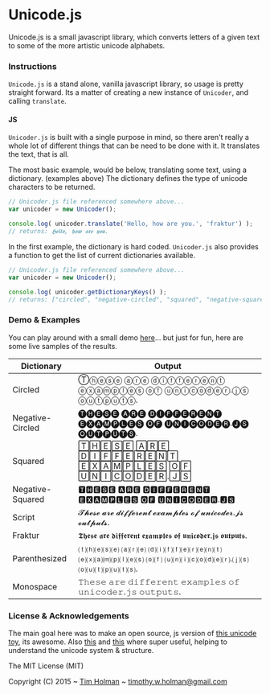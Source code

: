 # Unicode.js

Unicode.js is a small javascript library, which converts letters of a given text to some of the more artistic unicode alphabets.

### Instructions

`Unicode.js` is a stand alone, vanilla javascript library, so usage is pretty straight forward. Its a matter of creating a new instance of `Unicoder`, and calling `translate`.

#### JS

`Unicoder.js` is built with a single purpose in mind, so there aren't really a whole lot of different things that can be need to be done with it. It translates the text, that is all. 

The most basic example, would be below, translating some text, using a dictionary. (examples above) The dictionary defines the type of unicode characters to be returned.

```javascript
// Unicoder.js file referenced somewhere above...
var unicoder = new Unicoder();

console.log( unicoder.translate('Hello, how are you.', 'fraktur') );
// returns: 𝕳𝖊𝖑𝖑𝖔, 𝖍𝖔𝖜 𝖆𝖗𝖊 𝖞𝖔𝖚.
```

In the first example, the dictionary is hard coded. `Unicoder.js` also provides a function to get the list of current dictionaries available.

```javascript
// Unicoder.js file referenced somewhere above...
var unicoder = new Unicoder();

console.log( unicoder.getDictionaryKeys() );
// returns: ["circled", "negative-circled", "squared", "negative-squared", "script", "fraktur", "parenthesized", "monospace"]
```

### Demo & Examples

You can play around with a small demo [here](http://tholman.com/unicode.js)... but just for fun, here are some live samples of the results.

| Dictionary       	| Output                                                                                           	|
|------------------	|--------------------------------------------------------------------------------------------------	|
| Circled          	| Ⓣⓗⓔⓢⓔ ⓐⓡⓔ ⓓⓘⓕⓕⓔⓡⓔⓝⓣ ⓔⓧⓐⓜⓟⓛⓔⓢ ⓞⓕ ⓤⓝⓘⓒⓞⓓⓔⓡ.ⓙⓢ ⓞⓤⓣⓟⓤⓣⓢ.                                             	|
| Negative-Circled 	| 🅣🅗🅔🅢🅔 🅐🅡🅔 🅓🅘🅕🅕🅔🅡🅔🅝🅣 🅔🅧🅐🅜🅟🅛🅔🅢 🅞🅕 🅤🅝🅘🅒🅞🅓🅔🅡.🅙🅢 🅞🅤🅣🅟🅤🅣🅢. 	|
| Squared          	| 🅃🄷🄴🅂🄴 🄰🅁🄴 🄳🄸🄵🄵🄴🅁🄴🄽🅃 🄴🅇🄰🄼🄿🄻🄴🅂 🄾🄵 🅄🄽🄸🄲🄾🄳🄴🅁.🄹🅂                 	|
| Negative-Squared 	| 🆃🅷🅴🆂🅴 🅰🆁🅴 🅳🅸🅵🅵🅴🆁🅴🅽🆃 🅴🆇🅰🅼🅿🅻🅴🆂 🅾🅵 🆄🅽🅸🅲🅾🅳🅴🆁.🅹🆂                 	|
| Script           	| 𝓣𝓱𝓮𝓼𝓮 𝓪𝓻𝓮 𝓭𝓲𝓯𝓯𝓮𝓻𝓮𝓷𝓽 𝓮𝔁𝓪𝓶𝓹𝓵𝓮𝓼 𝓸𝓯 𝓾𝓷𝓲𝓬𝓸𝓭𝓮𝓻.𝓳𝓼 𝓸𝓾𝓽𝓹𝓾𝓽𝓼. 	|
| Fraktur          	| 𝕿𝖍𝖊𝖘𝖊 𝖆𝖗𝖊 𝖉𝖎𝖋𝖋𝖊𝖗𝖊𝖓𝖙 𝖊𝖝𝖆𝖒𝖕𝖑𝖊𝖘 𝖔𝖋 𝖚𝖓𝖎𝖈𝖔𝖉𝖊𝖗.𝖏𝖘 𝖔𝖚𝖙𝖕𝖚𝖙𝖘. 	|
| Parenthesized    	| ⒯⒣⒠⒮⒠ ⒜⒭⒠ ⒟⒤⒡⒡⒠⒭⒠⒩⒯ ⒠⒳⒜⒨⒫⒧⒠⒮ ⒪⒡ ⒰⒩⒤⒞⒪⒟⒠⒭.⒥⒮ ⒪⒰⒯⒫⒰⒯⒮.                                             	|
| Monospace        	| 𝚃𝚑𝚎𝚜𝚎 𝚊𝚛𝚎 𝚍𝚒𝚏𝚏𝚎𝚛𝚎𝚗𝚝 𝚎𝚡𝚊𝚖𝚙𝚕𝚎𝚜 𝚘𝚏 𝚞𝚗𝚒𝚌𝚘𝚍𝚎𝚛.𝚓𝚜 𝚘𝚞𝚝𝚙𝚞𝚝𝚜. 	|


### License & Acknowledgements
The main goal here was to make an open source, js version of [this unicode toy](http://www.panix.com/~eli/unicode/convert.cgi?text=hello), its awesome. Also [this](http://rishida.net/tools/conversion/) and [this](http://unicode-table.com/en/) where super useful, helping to understand the unicode system & structure.

The MIT License (MIT)

Copyright (C) 2015 ~ [Tim Holman](http://tholman.com) ~ timothy.w.holman@gmail.com

